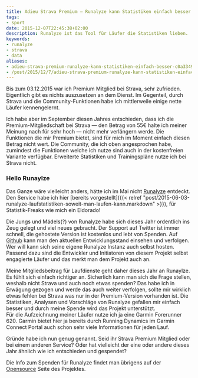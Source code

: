 ```yaml
---
title: Adieu Strava Premium — Runalyze kann Statistiken einfach besser
tags:
- sport
date: 2015-12-07T22:45:38+02:00
description: Runalyze ist das Tool für Läufer die Statistiken lieben.
keywords:
- runalyze
- strava
- data
aliases:
- adieu-strava-premium-runalyze-kann-statistiken-einfach-besser-c0a3349cdbfb
- /post/2015/12/7/adieu-strava-premium-runalyze-kann-statistiken-einfach-besser/
---
```


Bis zum 03.12.2015 war ich Premium Mitglied bei Strava, sehr zufrieden. Eigentlich gibt es nichts auszusetzen an dem Dienst. Im Gegenteil, durch Strava und die Community-Funktionen habe ich mittlerweile einige nette Läufer kennengelernt.

Ich habe aber im September diesen Jahres entschieden, dass ich die Premium-Mitgliedschaft bei Strava — den Betrag von 55€ halte ich meiner Meinung nach für sehr hoch — nicht mehr verlängern werde. Die Funktionen die mir Premium bietet, sind für mich im Moment einfach diesen Betrag nicht wert. Die Community, die ich oben angesprochen habe, zumindest die Funktionen welche ich nutze sind auch in der kostenfreien Variante verfügbar. Erweiterte Statistiken und Trainingspläne nutze ich bei Strava nicht.

### Hello Runaylze
Das Ganze wäre vielleicht anders, hätte ich im Mai nicht [Runalyze](http://blog.runalyze.com/) entdeckt. Den Service habe ich hier [bereits vorgestellt]({{< relref "post/2015-06-03-runalyze-laufstatistiken-soweit-man-laufen-kann.markdown" >}}), für Statistik-Freaks wie mich ein Eldorado!

Die Jungs und Mädels(?) von Runalyze habe sich dieses Jahr ordentlich ins Zeug gelegt und viel neues gebracht. Der Support auf Twitter ist immer schnell, die gehostete Version ist kostenlos und lebt von Spenden. Auf [Github](http://github.com/Runalyze/Runalyze) kann man den aktuellen Entwicklungsstand einsehen und verfolgen. Wer will kann sich seine eigene Runalyze Instanz auch selbst hosten.  
Passend dazu sind die Entwickler und Initiatoren von diesem Projekt selbst engagierte Läufer und das merkt man dem Projekt auch an.

Meine Mitgliedsbeitrag für Laufdienste geht daher dieses Jahr an Runaylze. Es fühlt sich einfach richtiger an. Sicherlich kann man sich die Frage stellen, weshalb nicht Strava und auch noch etwas spenden? Das habe ich in Erwägung gezogen und werde das auch weiter verfolgen, sollte mir wirklich etwas fehlen bei Strava was nur in der Premium-Version vorhanden ist. Die Statistiken, Analysen und Vorschläge von Runalyze gefallen mir einfach besser und durch meine Spende wird das Projekt unterstützt.  
Für die Aufzeichnung meiner Läufer nutze ich ja eine Garmin Forerunner 620. Garmin bietet hier ja bereits durch Running Dynamics im Garmin Connect Portal auch schon sehr viele Informationen für jeden Lauf.

Gründe habe ich nun genug genannt. Seid ihr Strava Premium Mitglied oder bei einem anderen Service? Oder hat vielleicht der eine oder andere dieses Jahr ähnlich wie ich entschieden und gespendet?

Die Info zum Spenden für Runalyze findet man übrigens auf der [Opensource](http://blog.runalyze.com/opensource/) Seite des Projektes.

